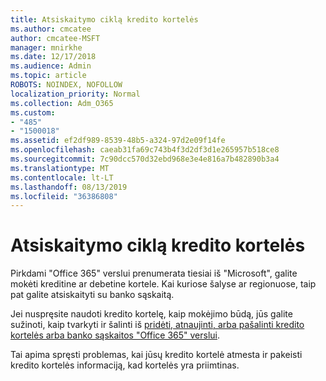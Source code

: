 ```yaml
---
title: Atsiskaitymo ciklą kredito kortelės
ms.author: cmcatee
author: cmcatee-MSFT
manager: mnirkhe
ms.date: 12/17/2018
ms.audience: Admin
ms.topic: article
ROBOTS: NOINDEX, NOFOLLOW
localization_priority: Normal
ms.collection: Adm_O365
ms.custom:
- "485"
- "1500018"
ms.assetid: ef2df989-8539-48b5-a324-97d2e09f14fe
ms.openlocfilehash: caeab31fa69c743b4f3d2df3d1e265957b518ce8
ms.sourcegitcommit: 7c90dcc570d32ebd968e3e4e816a7b482890b3a4
ms.translationtype: MT
ms.contentlocale: lt-LT
ms.lasthandoff: 08/13/2019
ms.locfileid: "36386808"
---
```

# <a name="billing-cycle-credit-card"></a>Atsiskaitymo ciklą kredito kortelės

Pirkdami "Office 365" verslui prenumerata tiesiai iš "Microsoft", galite mokėti kreditine ar debetine kortele. Kai kuriose šalyse ar regionuose, taip pat galite atsiskaityti su banko sąskaitą.
  
Jei nuspręsite naudoti kredito kortelę, kaip mokėjimo būdą, jūs galite sužinoti, kaip tvarkyti ir šalinti iš [pridėti, atnaujinti, arba pašalinti kredito kortelės arba banko sąskaitos "Office 365" verslui](https://docs.microsoft.com/en-us/office365/admin/subscriptions-and-billing/add-update-or-remove-credit-card-or-bank-account).
  
Tai apima spręsti problemas, kai jūsų kredito kortelė atmesta ir pakeisti kredito kortelės informaciją, kad kortelės yra priimtinas.